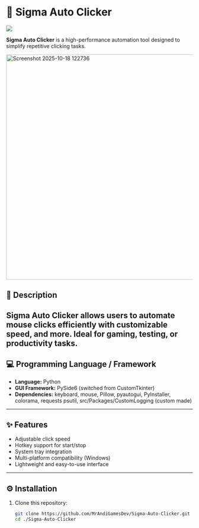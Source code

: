 # 🚀 Sigma Auto Clicker
[![](https://dcbadge.limes.pink/api/server/https://discord.gg/55NEJJRWa5?theme=default-inverted&style=for-the-badge)](https://discord.gg/55NEJJRWa5)

**Sigma Auto Clicker** is a high-performance automation tool designed to simplify repetitive clicking tasks.  

<img width="638" height="606" alt="Screenshot 2025-10-18 122736" src="https://github.com/user-attachments/assets/2486426c-e934-46bc-a7b9-2e4fa6a1c46b" />

## 📝 Description
Sigma Auto Clicker allows users to automate mouse clicks efficiently with customizable speed, and more. Ideal for gaming, testing, or productivity tasks.  
---

## 💻 Programming Language / Framework
- **Language:** Python
- **GUI Framework:** PySide6 (switched from CustomTkinter)  
- **Dependencies:** keyboard, mouse, Pillow, pyautogui, PyInstaller, colorama, requests psutil, src/Packages/CustomLogging (custom made)
---

## ✨ Features
- Adjustable click speed  
- Hotkey support for start/stop  
- System tray integration  
- Multi-platform compatibility (Windows)  
- Lightweight and easy-to-use interface 
---

## ⚙️ Installation
1. Clone this repository:
   ```bash
   git clone https://github.com/MrAndiGamesDev/Sigma-Auto-Clicker.git
   cd ./Sigma-Auto-Clicker